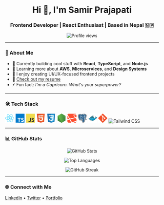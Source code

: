 <h1 align="center">Hi 👋, I'm Samir Prajapati</h1>
<h3 align="center">Frontend Developer | React Enthusiast | Based in Nepal 🇳🇵</h3>

<p align="center">
  <img src="https://komarev.com/ghpvc/?username=bullseye405&label=Profile%20views&color=0e75b6&style=flat" alt="Profile views" />
</p>

---

### 🚀 About Me

- 🔭 Currently building cool stuff with **React**, **TypeScript**, and **Node.js**
- 🌱 Learning more about **AWS**, **Microservices**, and **Design Systems**
- 🧠 I enjoy creating UI/UX-focused frontend projects
- 📄 [Check out my resume](https://www.prajapati-samir.com.np/resume)
- ⚡ Fun fact: *I'm a Capricorn. What's your superpower?*

---

### 🛠️ Tech Stack

<p align="left">
  <img src="https://raw.githubusercontent.com/devicons/devicon/master/icons/react/react-original.svg" alt="React" width="30" />
  <img src="https://raw.githubusercontent.com/devicons/devicon/master/icons/typescript/typescript-original.svg" alt="TypeScript" width="30" />
  <img src="https://raw.githubusercontent.com/devicons/devicon/master/icons/javascript/javascript-original.svg" alt="JavaScript" width="30" />
  <img src="https://raw.githubusercontent.com/devicons/devicon/master/icons/html5/html5-original.svg" alt="HTML5" width="30" />
  <img src="https://raw.githubusercontent.com/devicons/devicon/master/icons/css3/css3-original.svg" alt="CSS3" width="30" />
  <img src="https://raw.githubusercontent.com/devicons/devicon/master/icons/nodejs/nodejs-original.svg" alt="Node.js" width="30" />
  <img src="https://raw.githubusercontent.com/devicons/devicon/master/icons/laravel/laravel-plain.svg" alt="Laravel" width="30" />
  <img src="https://raw.githubusercontent.com/devicons/devicon/master/icons/postgresql/postgresql-original.svg" alt="PostgreSQL" width="30" />
  <img src="https://raw.githubusercontent.com/devicons/devicon/master/icons/docker/docker-original.svg" alt="Docker" width="30" />
  <img src="https://raw.githubusercontent.com/devicons/devicon/master/icons/git/git-original.svg" alt="Git" width="30" />
  <img src="https://www.vectorlogo.zone/logos/tailwindcss/tailwindcss-icon.svg" alt="Tailwind CSS" width="30" />
</p>

---

### 📊 GitHub Stats

<p align="center">
  <img src="https://github-readme-stats.vercel.app/api?username=bullseye405&show_icons=true&theme=default" alt="GitHub Stats" />
</p>

<p align="center">
  <img src="https://github-readme-stats.vercel.app/api/top-langs/?username=bullseye405&layout=compact" alt="Top Languages" />
</p>

<p align="center">
  <img src="https://github-readme-streak-stats.herokuapp.com?user=bullseye405&theme=default" alt="GitHub Streak" />
</p>

---

### 🌐 Connect with Me

<p align="left">
  <a href="https://www.linkedin.com/in/samir-prajapati-np" target="_blank">LinkedIn</a> •
  <a href="https://twitter.com/" target="_blank">Twitter</a> •
  <a href="https://prajapati-samir.com.np" target="_blank">Portfolio</a>
</p>
